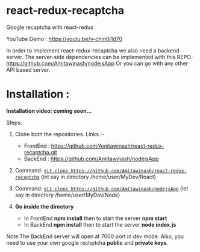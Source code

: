 # react-redux-recaptcha
Google recaptcha with react-redux

YouTube Demo : https://youtu.be/v-chm0i1d70


In order to implement react-redux-recaptcha we also need a backend server. 
The server-side dependencies can be implemented with this REPO : https://github.com/Amitawinash/nodejsApp 
Or you can go with any other API based server.

# Installation : 

**Installation video: coming soon...**

Steps: 

1. Clone both the repositories.  Links :-
      * FrontEnd : https://github.com/Amitawinash/react-redux-recaptcha.git 
      * BackEnd : https://github.com/Amitawinash/nodejsApp
      
2. Command:  [`git clone https://github.com/Amitawinash/react-redux-recaptcha`](https://github.com/Amitawinash/react-redux-recaptcha)  (let say in directory /home/user/MyDev/React)

3. Command:  [`git clone https://github.com/Amitawinash/nodejsApp`](https://github.com/Amitawinash/nodejsApp)  (let say in directory /home/user/MyDev/Node)

4. **Go inside the directory** 
      * In FrontEnd **npm install** then to start the server **npm start**
      * In BackEnd  **npm install** then to start the server **node index.js**
  
  Note:The BackEnd server will open at 7000 port in dev mode.
  Also, you need to use your own google rechptcha **public** and **private keys**.
